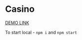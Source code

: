 # Casino

[DEMO LINK](https://vamonospest.github.io/react-casino/)

To start local - `npm i` and `npm start`
